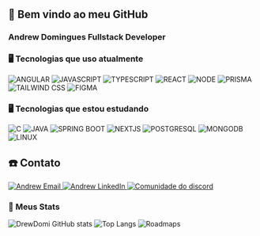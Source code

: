 ## 👋 Bem vindo ao meu GitHub
### Andrew Domingues Fullstack Developer

### 🖥️ Tecnologias que uso atualmente
 ![ANGULAR](https://img.shields.io/badge/Angular-DD0031?style=for-the-badge&logo=angular&logoColor=white)
 ![JAVASCRIPT](https://img.shields.io/badge/JavaScript-323330?style=for-the-badge&logo=javascript&logoColor=F7DF1E)
 ![TYPESCRIPT](https://img.shields.io/badge/TypeScript-007ACC?style=for-the-badge&logo=typescript&logoColor=white)
 ![REACT](https://shields.io/badge/react-black?logo=react&style=for-the-badge)
 ![NODE](https://img.shields.io/badge/Node.js-43853D?style=for-the-badge&logo=node.js&logoColor=white)
 ![PRISMA](https://img.shields.io/badge/Prisma-3982CE?style=for-the-badge&logo=Prisma&logoColor=white)
 ![TAILWIND CSS](https://img.shields.io/badge/Tailwind_CSS-38B2AC?style=for-the-badge&logo=tailwind-css&logoColor=white)
 ![FIGMA](https://img.shields.io/badge/Figma-F24E1E?style=for-the-badge&logo=figma&logoColor=white)

### 🖥️ Tecnologias que estou estudando
 ![C](https://img.shields.io/badge/C-00599C?style=for-the-badge&logo=c&logoColor=white)
 ![JAVA](https://img.shields.io/badge/Java-ED8B00?style=for-the-badge&logo=openjdk&logoColor=white)
 ![SPRING BOOT](https://img.shields.io/badge/Spring-6DB33F?style=for-the-badge&logo=spring&logoColor=white)
 ![NEXTJS](https://img.shields.io/badge/Next.js-000000.svg?style=for-the-badge&logo=nextdotjs&logoColor=white)
 ![POSTGRESQL](https://img.shields.io/badge/PostgreSQL-316192?style=for-the-badge&logo=postgresql&logoColor=white)
 ![MONGODB](https://img.shields.io/badge/MongoDB-4EA94B?style=for-the-badge&logo=mongodb&logoColor=white)
 ![LINUX](https://img.shields.io/badge/Linux-FCC624?style=for-the-badge&logo=linux&logoColor=black)

 ## ☎️ Contato
 <div>
  <a href="mailto:contato@drewdomi.com" target="_blank">
   <img
      src="https://img.shields.io/badge/Email-222222?style=for-the-badge&logo=gmail&logoColor=white"
      alt="Andrew Email"
   />
  </a>
  <a href="https://www.linkedin.com/in/drewdomi/" target="_blank">
    <img
      src="https://img.shields.io/badge/LinkedIn-0077B5?style=for-the-badge&logo=linkedin&logoColor=white"
      alt="Andrew LinkedIn"
   />
  </a>
  <a href="https://discord.gg/rUZRTrggat" target="_blank">
    <img
      src="https://img.shields.io/badge/Discord-7289DA?style=for-the-badge&logo=discord&logoColor=white"
      alt="Comunidade do discord"
   />
  </a>
</div>
 
 ### 🌟 Meus Stats
 ![DrewDomi GitHub stats](https://github-readme-stats.vercel.app/api?username=drewdomi&show_icons=true&theme=dark&hide=stars,issues)
 ![Top Langs](https://github-readme-stats.vercel.app/api/top-langs/?username=drewdomi&layout=compact&theme=dark&hide=html,shell,scheme)
 ![Roadmaps](https://api.roadmap.sh/v1-badge/wide/64885cae52e24cb0dbb1611d?variant=dark&roadmaps=angular%2Creact%2Cfrontend)
